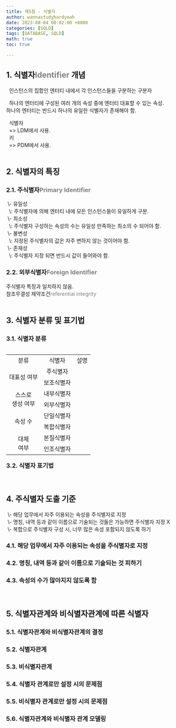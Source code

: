 ```yaml
---
title: 제5절 - 식별자
author: wannastudyhardyeah
date: 2023-08-04 00:02:00 +0800
categories: [SQLD]
tags: [DATABASE, SQLD]
math: true
toc: true

---
```

<h2>1. 식별자<span style="color: #808080;">Identifier</span> 개념</h2>
&nbsp;&nbsp;인스턴스의 집합인 엔터티 내에서 각 인스턴스들을 구분하는 구분자<br>

&nbsp;&nbsp;하나의 엔터티에 구성된 여러 개의 속성 중에 엔터티 대표할 수 있는 속성.<br>
하나의 엔터티는 반드시 하나의 유일한 식별자가 존재해야 함.<br>

&nbsp;&nbsp;식별자<br>
&nbsp;&nbsp;=> LDM에서 사용.<br>
&nbsp;&nbsp;키<br>
&nbsp;&nbsp;=> PDM에서 사용.<br>
<br>
<h2>2. 식별자의 특징</h2>
<h3>2.1. 주식별자<span style="color: #808080;">Primary Identifier</span></h3>
&nbsp;\- 유일성<br>
&nbsp;&nbsp;\: 주식별자에 의해 엔터티 내에 모든 인스턴스들이 유일하게 구분.<br>
&nbsp;\- 최소성<br>
&nbsp;&nbsp;\: 주식별자 구성하는 속성의 수는 유일성 만족하는 최소의 수 되어야 함.<br>
&nbsp;\- 불변성<br>
&nbsp;&nbsp;\: 지정된 주식별자의 값은 자주 변하지 않는 것이어야 함.<br>
&nbsp;\- 존재성<br>
&nbsp;&nbsp;\: 주식별자 지정 되면 반드시 값이 들어와야 함.<br>

<h3>2.2. 외부식별자<span style="color: #808080;">Foreign Identifier</span></h3>
주식별자 특징과 일치하지 않음.<br>
참조무결성 제약조건<span style="color: #808080;">referential integrity</span><br>

<br>
<h2>3. 식별자 분류 및 표기법</h2>
<h3>3.1. 식별자 분류</h3>
<table style="text-align: center;" align="left">
    <tr>
        <td>분류</td>
        <td>식별자</td>
        <td>설명</td>
    </tr>
    <tr>
        <td rowspan="2">대표성 여부</td>
        <td>주식별자</td>
        <td></td>
    </tr>
    <tr>
        <td>보조식별자</td>
        <td></td>
    </tr>
    <tr>
        <td rowspan="2">스스로<br>생성 여부</td>
        <td>내부식별자</td>
        <td></td>
    </tr>
    <tr>
        <td>외부식별자</td>
        <td></td>
    </tr>
    <tr>
        <td rowspan="2">속성 수</td>
        <td>단일식별자</td>
        <td></td>
    </tr>
    <tr>
        <td>복합식별자</td>
        <td></td>
    </tr>
    <tr>
        <td rowspan="2">대체<br>여부</td>
        <td>본질식별자</td>
        <td></td>
    </tr>
    <tr>
        <td>인조식별자</td>
        <td></td>
    </tr>
</table>

<h3>3.2. 식별자 표기법</h3>

<br>
<h2>4. 주식별자 도출 기준</h2>
&nbsp;\- 해당 업무에서 자주 이용되는 속성을 주식별자로 지정<br>
&nbsp;\- 명칭, 내역 등과 같이 이름으로 기술되는 것들은 가능하면 주식별자 지정 X<br>
&nbsp;\- 복합으로 주식별자 구성 시, 너무 많은 속성 포함되지 않도록 하기<br>

<h3>4.1. 해당 업무에서 자주 이용되는 속성을 주식별자로 지정</h3>

<h3>4.2. 명칭, 내역 등과 같이 이름으로 기술되는 것 피하기</h3>

<h3>4.3. 속성의 수가 많아지지 않도록 함</h3>

<br>
<h2>5. 식별자관계와 비식별자관계에 따른 식별자</h2>
<h3>5.1. 식별자관계와 비식별자관계의 결정</h3>

<h3>5.2. 식별자관계</h3>

<h3>5.3. 비식별자관계</h3>

<h3>5.4. 식별자 관계로만 설정 시의 문제점</h3>

<h3>5.5. 비식별자 관계로만 설정 시의 문제점</h3>

<h3>5.6. 식별자관계와 비식별자 관계 모델링</h3>